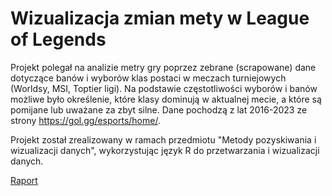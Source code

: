 # Wizualizacja zmian mety w League of Legends
Projekt polegał na analizie metry gry poprzez zebrane (scrapowane) dane dotyczące banów i wyborów klas postaci w meczach turniejowych (Worldsy, MSI, Toptier ligi). Na podstawie częstotliwości wyborów i banów możliwe było określenie, które klasy dominują w aktualnej mecie, a które są pomijane lub uważane za zbyt silne. Dane pochodzą z lat 2016-2023 ze strony https://gol.gg/esports/home/.

Projekt został zrealizowany w ramach przedmiotu "Metody pozyskiwania i wizualizacji danych", wykorzystując język R do przetwarzania i wizualizacji danych.

[Raport](Projekt.html)
